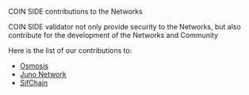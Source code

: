 COIN SIDE contributions to the Networks

COIN SIDE validator not only provide security to the Networks, but also contribute for the development of the Networks and Community

Here is the list of our contributions to:

- [Osmosis](https://github.com/COIN-SIDE/validator/blob/main/contributions/osmosis.md)
- [Juno Network](https://github.com/COIN-SIDE/validator/blob/main/contributions/juno.md)
- [SifChain](https://github.com/COIN-SIDE/validator/blob/main/contributions/sifchain.md)
